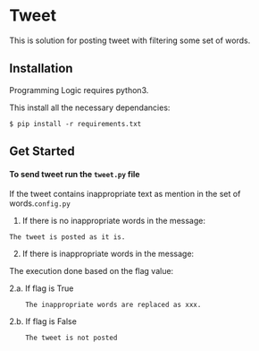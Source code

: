 # Tweet

This is solution for posting tweet with filtering some set of words.

## Installation
Programming Logic requires python3.

This install all the necessary dependancies:
```
$ pip install -r requirements.txt
```


## Get Started

#### To send tweet run the ``tweet.py`` file

If the tweet contains inappropriate text as mention in the set of words.``config.py``

1. If there is no inappropriate words in the message:
```
The tweet is posted as it is.
```

2. If there is inappropriate words in the message:

The execution done based on the flag value:

2.a. If flag is True
```
	The inappropriate words are replaced as xxx.
```

2.b. If flag is False
```
	The tweet is not posted
```
